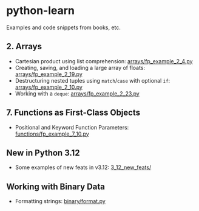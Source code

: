 # python-learn

Examples and code snippets from books, etc.

## 2. Arrays

- Cartesian product using list comprehension: [arrays/fp_example_2_4.py](arrays/fp_example_2_4.py)
- Creating, saving, and loading a large array of floats: [arrays/fp_example_2_19.py](arrays/fp_example_2_19.py)
- Destructuring nested tuples using `match`/`case` with optional `if`: [arrays/fp_example_2_10.py](arrays/fp_example_2_10.py)
- Working with a `deque`: [arrays/fp_example_2_23.py](arrays/fp_example_2_23.py)

## 7. Functions as First-Class Objects

- Positional and Keyword Function Parameters: [functions/fp_example_7_10.py](functions/fp_example_7_10.py)

## New in Python 3.12

- Some examples of new feats in v3.12: [3_12_new_feats/](3_12_new_feats/)

## Working with Binary Data

- Formatting strings: [binary/format.py](binary/format.py)